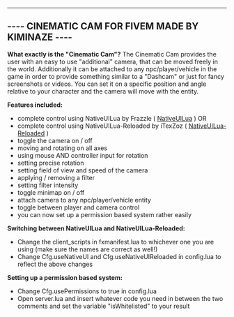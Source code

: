 --------------------------------------------------
---- CINEMATIC CAM FOR FIVEM MADE BY KIMINAZE ----
--------------------------------------------------

**What exactly is the "Cinematic Cam"?**
The Cinematic Cam provides the user with an easy to use "additional" camera, that can be moved freely in the world. Additionally it can be attached to any npc/player/vehicle in the game in order to provide something similar to a "Dashcam" or just for fancy screenshots or videos.
You can set it on a specific position and angle relative to your character and the camera will move with the entity.

**Features included:**
- complete control using NativeUILua by Frazzle ( [NativeUILua](https://github.com/FrazzIe/NativeUILua) )
OR
- complete control using NativeUILua-Reloaded by iTexZoz ( [NativeUILua-Reloaded](https://github.com/iTexZoz/NativeUILua_Reloaded) )
- toggle the camera on / off
- moving and rotating on all axes
- using mouse AND controller input for rotation
- setting precise rotation
- setting field of view and speed of the camera
- applying / removing a filter
- setting filter intensity
- toggle minimap on / off
- attach camera to any npc/player/vehicle entity
- toggle between player and camera control
- you can now set up a permission based system rather easily

**Switching between NativeUILua and NativeUILua-Reloaded:**
- Change the client_scripts in fxmanifest.lua to whichever one you are using (make sure the names are correct as well!)
- Change Cfg.useNativeUI and Cfg.useNativeUIReloaded in config.lua to reflect the above changes

**Setting up a permission based system:**
- Change Cfg.usePermissions to true in config.lua
- Open server.lua and insert whatever code you need in between the two comments and set the variable "isWhitelisted" to your result
